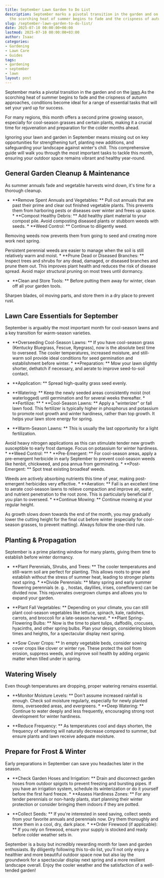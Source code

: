 ```yaml
---
title: September Lawn Garden to Do List
description: September marks a pivotal transition in the garden and on the lawn. As
  the scorching heat of summer begins to fade and the crispness of autumn approaches,...
slug: /september-lawn-garden-to-do-list/
date: 2025-07-10 00:00:00+00:00
lastmod: 2025-07-10 00:00:00+03:00
author: Isaac
categories:
- Gardening
- Lawn Care
- Guides
tags:
- gardening
- september
- lawn
layout: post
---
```

September marks a pivotal transition in the garden and on the [lawn](https://pestpolicy.com/august-lawn-and-garden-to-do-list/).As the scorching heat of summer begins to fade and the crispness of autumn approaches, conditions become ideal for a range of essential tasks that will set your yard up for success.

For many regions, this month offers a second prime growing season, especially for cool-season grasses and certain plants, making it a crucial time for rejuvenation and preparation for the colder months ahead.

Ignoring your lawn and garden in September means missing out on key opportunities for strengthening turf, planting new additions, and safeguarding your landscape against winter's chill. This comprehensive guide will walk you through the most important tasks to tackle this month, ensuring your outdoor space remains vibrant and healthy year-round.

##  General Garden Cleanup & Maintenance

As summer annuals fade and vegetable harvests wind down, it's time for a thorough cleanup.

* **Remove Spent Annuals and Vegetables: ** Pull out annuals that are past their prime and clear out finished vegetable plants. This prevents them from harboring pests or diseases over winter and frees up space. * **Compost Healthy Debris: ** Add healthy plant material to your compost pile. Avoid composting diseased plants or stubborn weeds with seeds. * **Weed Control: ** Continue to diligently weed.

Removing weeds now prevents them from going to seed and creating more work next spring.

Persistent perennial weeds are easier to manage when the soil is still relatively warm and moist. * **Prune Dead or Diseased Branches: ** Inspect trees and shrubs for any dead, damaged, or diseased branches and prune them out. This improves plant health and reduces the risk of disease spread. Avoid major structural pruning on most trees until dormancy.

* **Clean and Store Tools: ** Before putting them away for winter, clean off all your garden tools.

Sharpen blades, oil moving parts, and store them in a dry place to prevent rust.

##  Lawn Care Essentials for September

September is arguably the most important month for cool-season lawns and a key transition for warm-season varieties.

* **Overseeding Cool-Season Lawns: ** If you have cool-season grass (Kentucky Bluegrass, Fescue, Ryegrass), now is the absolute best time to overseed. The cooler temperatures, increased moisture, and still-warm soil provide ideal conditions for seed germination and establishment before winter. * **Preparation: ** Mow your lawn slightly shorter, dethatch if necessary, and aerate to improve seed-to-soil contact.

* **Application: ** Spread high-quality grass seed evenly.

* **Watering: ** Keep the newly seeded areas consistently moist (not waterlogged) until germination and for several weeks thereafter. * **Fertilize: ** * **Cool-Season Lawns: ** Apply a "winterizer" or fall lawn food. This fertilizer is typically higher in phosphorus and potassium to promote root growth and winter hardiness, rather than top growth. It helps your lawn store energy for spring.

* **Warm-Season Lawns: ** This is usually the last opportunity for a light fertilization.

Avoid heavy nitrogen applications as this can stimulate tender new growth susceptible to early frost damage. Focus on potassium for winter hardiness. * **Weed Control: ** * **Pre-Emergent: ** For cool-season areas, apply a pre-emergent herbicide in early September to prevent cool-season weeds like henbit, chickweed, and poa annua from germinating. * **Post-Emergent: ** Spot treat existing broadleaf weeds.

Weeds are actively absorbing nutrients this time of year, making post-emergent herbicides very effective. * **Aeration: ** Fall is an excellent time to aerate cool-season lawns to relieve compaction and improve air, water, and nutrient penetration to the root zone. This is particularly beneficial if you plan to overseed. * **Continue Mowing: ** Continue mowing at your regular height.

As growth slows down towards the end of the month, you may gradually lower the cutting height for the final cut before winter (especially for cool-season grasses, to prevent matting). Always follow the one-third rule.

##  Planting & Propagation

September is a prime planting window for many plants, giving them time to establish before winter dormancy.

* **Plant Perennials, Shrubs, and Trees: ** The cooler temperatures and still-warm soil are perfect for planting. This allows roots to grow and establish without the stress of summer heat, leading to stronger plants next spring. * **Divide Perennials: ** Many spring and early summer flowering perennials (e. g. , hostas, daylilies, irises, coneflowers) can be divided now. This rejuvenates overgrown clumps and allows you to expand your garden.

* **Plant Fall Vegetables: ** Depending on your climate, you can still plant cool-season vegetables like lettuce, spinach, kale, radishes, carrots, and broccoli for a late-season harvest. * **Plant Spring-Flowering Bulbs: ** Now is the time to plant tulips, daffodils, crocuses, hyacinths, and other spring bulbs. Plan your design, considering bloom times and heights, for a spectacular display next spring.

* **Sow Cover Crops: ** In empty vegetable beds, consider sowing cover crops like clover or winter rye. These protect the soil from erosion, suppress weeds, and improve soil health by adding organic matter when tilled under in spring.

##  Watering Wisely

Even though temperatures are dropping, proper watering remains essential.

* **Monitor Moisture Levels: ** Don't assume increased rainfall is enough. Check soil moisture regularly, especially for newly planted items, overseeded areas, and evergreens. * **Deep Watering: ** Continue to water deeply and less frequently, encouraging strong root development for winter hardiness.

* **Reduce Frequency: ** As temperatures cool and days shorten, the frequency of watering will naturally decrease compared to summer, but ensure plants and lawn receive adequate moisture.

##  Prepare for Frost & Winter

Early preparations in September can save you headaches later in the season.

* **Check Garden Hoses and Irrigation: ** Drain and disconnect garden hoses from outdoor spigots to prevent freezing and bursting pipes. If you have an irrigation system, schedule its winterization or do it yourself before the first hard freeze. * **Assess Hardiness Zones: ** For any tender perennials or non-hardy plants, start planning their winter protection or consider bringing them indoors if they are potted.

* **Collect Seeds: ** If you're interested in seed saving, collect seeds from your favorite annuals and perennials now. Dry them thoroughly and store them in a cool, dry, dark place. * **Order Firewood (if applicable): ** If you rely on firewood, ensure your supply is stocked and ready before colder weather sets in.

September is a busy but incredibly rewarding month for lawn and garden enthusiasts. By diligently following this to-do list, you'll not only enjoy a healthier and more beautiful outdoor space now but also lay the groundwork for a spectacular display next spring and a more resilient landscape overall. Enjoy the cooler weather and the satisfaction of a well-tended garden!
